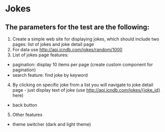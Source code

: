 # Jokes

## The parameters for the test are the following:

1) Create a simple web site for displaying jokes, which should include two pages: list of jokes and joke detail page
2) For data use http://api.icndb.com/jokes/random/1000
3) List of jokes page features:
- pagination: display 10 items per page (create custom component for pagination)
- search feature: find joke by keyword
4) By clicking on specific joke from a list you will navigate to joke detail page - just display text of joke (use http://api.icndb.com/jokes/{joke_id} here)
- back button
5) Other features
- theme switcher (dark and light theme)